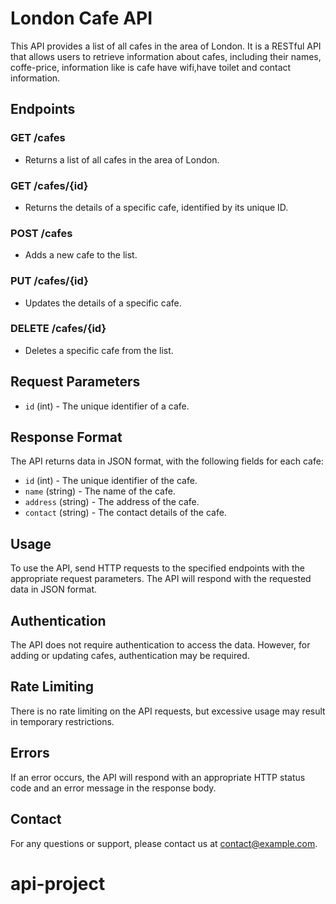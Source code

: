 # London Cafe API

This API provides a list of all cafes in the area of London. It is a RESTful API that allows users to retrieve information about cafes, including their names, coffe-price, information like is cafe have wifi,have toilet and contact information.

## Endpoints

### GET /cafes
- Returns a list of all cafes in the area of London.

### GET /cafes/{id}
- Returns the details of a specific cafe, identified by its unique ID.

### POST /cafes
- Adds a new cafe to the list.

### PUT /cafes/{id}
- Updates the details of a specific cafe.

### DELETE /cafes/{id}
- Deletes a specific cafe from the list.

## Request Parameters

- `id` (int) - The unique identifier of a cafe.

## Response Format

The API returns data in JSON format, with the following fields for each cafe:

- `id` (int) - The unique identifier of the cafe.
- `name` (string) - The name of the cafe.
- `address` (string) - The address of the cafe.
- `contact` (string) - The contact details of the cafe.

## Usage

To use the API, send HTTP requests to the specified endpoints with the appropriate request parameters. The API will respond with the requested data in JSON format.

## Authentication

The API does not require authentication to access the data. However, for adding or updating cafes, authentication may be required.

## Rate Limiting

There is no rate limiting on the API requests, but excessive usage may result in temporary restrictions.

## Errors

If an error occurs, the API will respond with an appropriate HTTP status code and an error message in the response body.

## Contact

For any questions or support, please contact us at [contact@example.com](panwarakhil033@gmail.com).
# api-project
